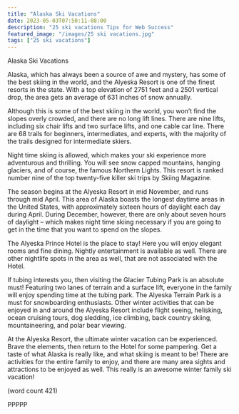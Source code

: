 ```yaml
---
title: "Alaska Ski Vacations"
date: 2023-05-03T07:50:11-08:00
description: "25 ski vacations Tips for Web Success"
featured_image: "/images/25 ski vacations.jpg"
tags: ["25 ski vacations"]
---
```


Alaska Ski Vacations

Alaska, which has always been a source of awe and
 mystery, has some of the best skiing in the world, 
and the Alyeska Resort is one of the finest resorts 
in the state. With a top elevation of 2751 feet and a 
2501 vertical drop, the area gets an average of 631 
inches of snow annually. 

Although this is some of the best skiing in the world, 
you won’t find the slopes overly crowded, and there 
are no long lift lines. There are nine lifts, including 
six chair lifts and two surface lifts, and one cable 
car line. There are 68 trails for beginners, 
intermediates, and experts, with the majority of the 
trails designed for intermediate skiers. 

Night time skiing is allowed, which makes your ski 
experience more adventurous and thrilling. You will 
see snow capped mountains, hanging glaciers, and 
of course, the famous Northern Lights. This resort is 
ranked number nine of the top twenty-five killer ski 
trips by Skiing Magazine.

The season begins at the Alyeska Resort in mid 
November, and runs through mid April. This area of 
Alaska boasts the longest daytime areas in the 
United States, with approximately sixteen hours of 
daylight each day during April. During December, 
however, there are only about seven hours of daylight 
– which makes night time skiing necessary if you 
are going to get in the time that you want to spend 
on the slopes.

The Alyeska Prince Hotel is the place to stay! Here 
you will enjoy elegant rooms and fine dining. Nightly 
entertainment is available as well. There are other 
nightlife spots in the area as well, that are not 
associated with the Hotel.

If tubing interests you, then visiting the Glacier 
Tubing Park is an absolute must! Featuring two 
lanes of terrain and a surface lift, everyone in the 
family will enjoy spending time at the tubing park. 
The Alyeska Terrain Park is a must for 
snowboarding enthusiasts. Other winter activities 
that can be enjoyed in and around the Alyeska 
Resort include flight seeing, helisking, ocean 
cruising tours, dog sledding, ice climbing, back 
country skiing, mountaineering, and polar bear 
viewing.

At the Alyeska Resort, the ultimate winter vacation 
can be experienced. Brave the elements, then return 
to the Hotel for some pampering. Get a taste of what 
Alaska is really like, and what skiing is meant to be! 
There are activities for the entire family to enjoy, and 
there are many area sights and attractions to be 
enjoyed as well. This really is an awesome winter 
family ski vacation!

(word count 421)

PPPPP

